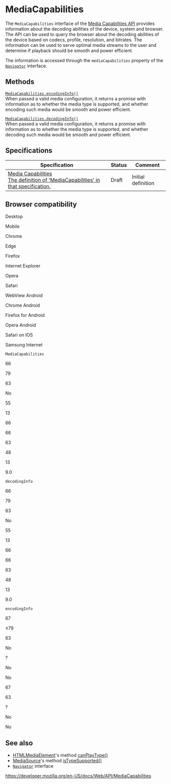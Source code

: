 # MediaCapabilities

The `MediaCapabilities` interface of the [Media Capabilities API](media_capabilities_api) provides information about the decoding abilities of the device, system and browser. The API can be used to query the browser about the decoding abilities of the device based on codecs, profile, resolution, and bitrates. The information can be used to serve optimal media streams to the user and determine if playback should be smooth and power efficient.

The information is accessed through the `mediaCapabilities` property of the [`Navigator`](navigator) interface.

## Methods

[`MediaCapabilities.encodingInfo()`](mediacapabilities/encodinginfo)  
When passed a valid media configuration, it returns a promise with information as to whether the media type is supported, and whether encoding such media would be smooth and power efficient.

[`MediaCapabilities.decodingInfo()`](mediacapabilities/decodinginfo)  
When passed a valid media configuration, it returns a promise with information as to whether the media type is supported, and whether decoding such media would be smooth and power efficient.

## Specifications

<table><thead><tr class="header"><th>Specification</th><th>Status</th><th>Comment</th></tr></thead><tbody><tr class="odd"><td><a href="https://w3c.github.io/media-capabilities/#mediacapabilities">Media Capabilities<br />
<span class="small">The definition of 'MediaCapabilities' in that specification.</span></a></td><td><span class="spec-draft">Draft</span></td><td>Initial definition</td></tr></tbody></table>

## Browser compatibility

Desktop

Mobile

Chrome

Edge

Firefox

Internet Explorer

Opera

Safari

WebView Android

Chrome Android

Firefox for Android

Opera Android

Safari on IOS

Samsung Internet

`MediaCapabilities`

66

79

63

No

55

13

66

66

63

48

13

9.0

`decodingInfo`

66

79

63

No

55

13

66

66

63

48

13

9.0

`encodingInfo`

67

≤79

63

No

?

No

No

67

63

?

No

No

## See also

- [HTMLMediaElement](htmlmediaelement)'s method [canPlayType()](htmlmediaelement/canplaytype)
- [MediaSource](mediasource)'s method [isTypeSupported()](mediasource/istypesupported)
- [`Navigator`](navigator) interface

<a href="https://developer.mozilla.org/en-US/docs/Web/API/MediaCapabilities" class="_attribution-link">https://developer.mozilla.org/en-US/docs/Web/API/MediaCapabilities</a>

